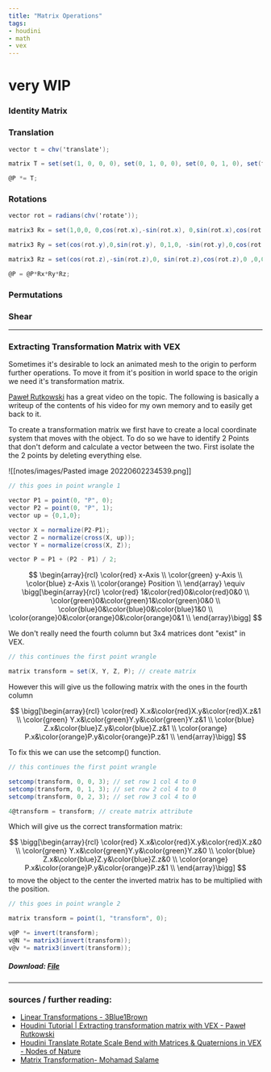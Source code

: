```yaml
---
title: "Matrix Operations"
tags:
- houdini
- math
- vex
---
```


# very WIP
### Identity Matrix

### Translation
```C#
vector t = chv('translate');

matrix T = set(set(1, 0, 0, 0), set(0, 1, 0, 0), set(0, 0, 1, 0), set(t.x, t.y, t.z, 1));

@P *= T;
```

### Rotations

```C#
vector rot = radians(chv('rotate'));

matrix3 Rx = set(1,0,0, 0,cos(rot.x),-sin(rot.x), 0,sin(rot.x),cos(rot.x));

matrix3 Ry = set(cos(rot.y),0,sin(rot.y), 0,1,0, -sin(rot.y),0,cos(rot.y));

matrix3 Rz = set(cos(rot.z),-sin(rot.z),0, sin(rot.z),cos(rot.z),0 ,0,0,1);

@P = @P*Rx*Ry*Rz;
```

### Permutations

### Shear

---

### Extracting Transformation Matrix with VEX
Sometimes it's desirable to lock an animated mesh to the origin to perform further operations. To move it from it's position in world space to the origin we need it's transformation matrix.

[Paweł Rutkowski](https://vimeo.com/284712920) has a great video on the topic. The following is basically a writeup of the contents of his video for my own memory and to easily get back to it.

To create a transformation matrix we first have to create a local coordinate system that moves with the object. To do so we have to identify 2 Points that don't deform and calculate a vector between the two. First isolate the the 2 points by deleting everything else.

![[notes/images/Pasted image 20220602234539.png]]

```C#
// this goes in point wrangle 1

vector P1 = point(0, "P", 0);
vector P2 = point(0, "P", 1);
vector up = {0,1,0};

vector X = normalize(P2-P1);
vector Z = normalize(cross(X, up));
vector Y = normalize(cross(X, Z));

vector P = P1 + (P2 - P1) / 2;
```
$$
\begin{array}{rcl}
	\color{red} x-Axis \\
	\color{green} y-Axis \\
	\color{blue} z-Axis \\
	\color{orange} Position \\
\end{array}
\equiv
\bigg[\begin{array}{rcl}
	\color{red} 1&\color{red}0&\color{red}0&0 \\
	\color{green}0&\color{green}1&\color{green}0&0 \\
	\color{blue}0&\color{blue}0&\color{blue}1&0 \\
	\color{orange}0&\color{orange}0&\color{orange}0&1 \\
\end{array}\bigg]
$$ 

We don't really need the fourth column but 3x4 matrices dont "exist" in VEX. 

```C#
// this continues the first point wrangle

matrix transform = set(X, Y, Z, P); // create matrix
```

However this will give us the following matrix with the ones in the fourth column


$$
\bigg[\begin{array}{rcl}
	\color{red} X.x&\color{red}X.y&\color{red}X.z&1 \\
	\color{green} Y.x&\color{green}Y.y&\color{green}Y.z&1 \\
	\color{blue} Z.x&\color{blue}Z.y&\color{blue}Z.z&1 \\
	\color{orange} P.x&\color{orange}P.y&\color{orange}P.z&1 \\
\end{array}\bigg]
$$

To fix this we can use the setcomp() function.

```C#
// this continues the first point wrangle

setcomp(transform, 0, 0, 3); // set row 1 col 4 to 0
setcomp(transform, 0, 1, 3); // set row 2 col 4 to 0
setcomp(transform, 0, 2, 3); // set row 3 col 4 to 0

4@transform = transform; // create matrix attribute
```

Which will give us the correct transformation matrix:

$$
\bigg[\begin{array}{rcl}
	\color{red} X.x&\color{red}X.y&\color{red}X.z&0 \\
	\color{green} Y.x&\color{green}Y.y&\color{green}Y.z&0 \\
	\color{blue} Z.x&\color{blue}Z.y&\color{blue}Z.z&0 \\
	\color{orange} P.x&\color{orange}P.y&\color{orange}P.z&1 \\
\end{array}\bigg]
$$
to move the object to the center the inverted matrix has to be multiplied with the position.

```C#
// this goes in point wrangle 2

matrix transform = point(1, "transform", 0);

v@P *= invert(transform);
v@N *= matrix3(invert(transform));
v@v *= matrix3(invert(transform));
```

##### Download: [File](https://github.com/jakobringler/blog/tree/hugo/content/notes/sharedfiles/ExtractTransformationMatrix.hiplc)

--- 

### sources / further reading:
- [Linear Transformations - 3Blue1Brown](https://www.3blue1brown.com/lessons/linear-transformations)
- [Houdini Tutorial | Extracting transformation matrix with VEX - Paweł Rutkowski](https://vimeo.com/284712920)
- [Houdini Translate Rotate Scale Bend with Matrices & Quaternions in VEX - Nodes of Nature](https://www.youtube.com/watch?v=e9qLWS2La28)
- [Matrix Transformation- Mohamad Salame](https://www.artstation.com/blogs/mohamad_salame1/v6eP/matrix-transformation)

